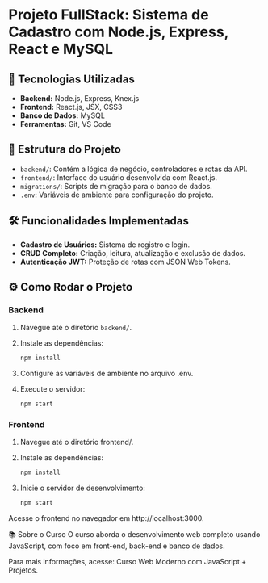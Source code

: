 # Projeto FullStack: Sistema de Cadastro com Node.js, Express, React e MySQL

## 🚀 Tecnologias Utilizadas

- **Backend:** Node.js, Express, Knex.js
- **Frontend:** React.js, JSX, CSS3
- **Banco de Dados:** MySQL
- **Ferramentas:** Git, VS Code

## 📁 Estrutura do Projeto

- `backend/`: Contém a lógica de negócio, controladores e rotas da API.
- `frontend/`: Interface do usuário desenvolvida com React.js.
- `migrations/`: Scripts de migração para o banco de dados.
- `.env`: Variáveis de ambiente para configuração do projeto.

## 🛠️ Funcionalidades Implementadas

- **Cadastro de Usuários:** Sistema de registro e login.
- **CRUD Completo:** Criação, leitura, atualização e exclusão de dados.
- **Autenticação JWT:** Proteção de rotas com JSON Web Tokens.

## ⚙️ Como Rodar o Projeto

### Backend

1. Navegue até o diretório `backend/`.
2. Instale as dependências:

   ```bash
   npm install

3. Configure as variáveis de ambiente no arquivo .env.
4. Execute o servidor:

   ```bash
   npm start

### Frontend
1. Navegue até o diretório frontend/.
2. Instale as dependências:

   ```bash
   npm install

3. Inicie o servidor de desenvolvimento:

   ```bash
   npm start

Acesse o frontend no navegador em http://localhost:3000.

📚 Sobre o Curso
O curso aborda o desenvolvimento web completo usando JavaScript, com foco em front-end, back-end e banco de dados.

Para mais informações, acesse: Curso Web Moderno com JavaScript + Projetos.
